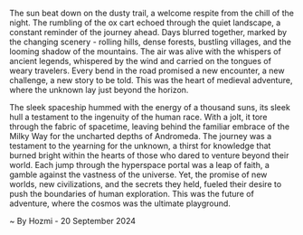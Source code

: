 
The sun beat down on the dusty trail, a welcome respite from the chill of the night. The rumbling of the ox cart echoed through the quiet landscape, a constant reminder of the journey ahead. Days blurred together, marked by the changing scenery - rolling hills, dense forests, bustling villages, and the looming shadow of the mountains. The air was alive with the whispers of ancient legends, whispered by the wind and carried on the tongues of weary travelers. Every bend in the road promised a new encounter, a new challenge, a new story to be told. This was the heart of medieval adventure, where the unknown lay just beyond the horizon.

The sleek spaceship hummed with the energy of a thousand suns, its sleek hull a testament to the ingenuity of the human race. With a jolt, it tore through the fabric of spacetime, leaving behind the familiar embrace of the Milky Way for the uncharted depths of Andromeda. The journey was a testament to the yearning for the unknown, a thirst for knowledge that burned bright within the hearts of those who dared to venture beyond their world. Each jump through the hyperspace portal was a leap of faith, a gamble against the vastness of the universe. Yet, the promise of new worlds, new civilizations, and the secrets they held, fueled their desire to push the boundaries of human exploration. This was the future of adventure, where the cosmos was the ultimate playground. 

~ By Hozmi - 20 September 2024
